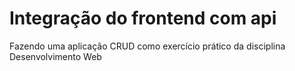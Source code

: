 # Integração do frontend com api

Fazendo uma aplicação CRUD como exercício prático da disciplina Desenvolvimento Web
